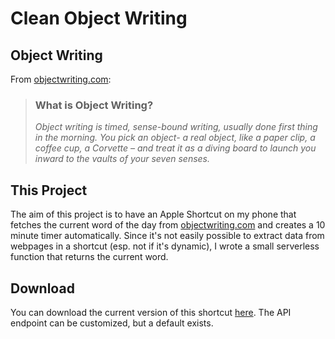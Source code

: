 # Clean Object Writing

## Object Writing
From [objectwriting.com](https://objectwriting.com):

> ### What is Object Writing?
> _Object writing is timed, sense-bound writing, usually done first thing in the morning. You pick an object- a real object, like a paper clip, a coffee cup, a Corvette – and treat it as a diving board to launch you inward to the vaults of your seven senses._


## This Project
The aim of this project is to have an Apple Shortcut on my phone that fetches the current word of the day from [objectwriting.com](https://objectwriting.com) and creates a 10 minute timer automatically. Since it's not easily possible to extract data from webpages in a shortcut (esp. not if it's dynamic), I wrote a small serverless function that returns the current word.

## Download
You can download the current version of this shortcut [here](https://www.icloud.com/shortcuts/eb058ec96a3b4cce9a8a771a7f41d7f5). The API endpoint can be customized, but a default exists.
